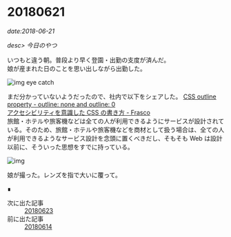# 20180621

*date:2018-06-21*

*desc> 今日のやつ*

いつもと違う朝。普段より早く登園・出勤の支度が済んだ。  
娘が産まれた日のことを思い出しながら出勤した。

![img eye catch](https://lh3.googleusercontent.com/pw/AM-JKLVK66ur99RkyikKrnh2iP0jOLHIpei5mz_jsP4GpKuvkFfmY12GvnAMK7rKGGE7RBzTC7cmBhkJODQLxNEmAhf8XycJOjeOPeI_mupy1ytQhpzdcpBq2t4JrzwfRy6fxueP_BBUJtTYn_8zOG9UdonMiA=w780-h439)

まだ分かっていないようだったので、社内で以下をシェアした。
[CSS outline property - outline: none and outline: 0](http://www.outlinenone.com/)  
[アクセシビリティを意識した CSS の書き方 - Frasco](https://frasco.io/writing-css-with-accessibility-in-mind-4fc82b26aecb)  
旅館・ホテルや旅客機などは全ての人が利用できるようにサービスが設計されている。そのため、旅館・ホテルや旅客機などを商材として扱う場合は、全ての人が利用できるようなサービス設計を念頭に置くべきだし、そもそも Web は設計以前に、そういった思想をすでに持っている。

![img](https://lh3.googleusercontent.com/pw/AM-JKLVPtjWNOnOFXxys7_nLT5Y3H9Gu7-xfBoeegQxl5avu6KH7Wx1WHdW9vZ6XpDHHL0MBr5SyaAghRLm-vfDCToefkpXNKgP3Syu6a0zSLi-glpdPWS6vW_boWAZGieyy26RDQGMS4S2dqb7pWfF4MO6I9Q=w780-h1040)

娘が撮った。レンズを指で大いに覆って。
<footer class="post-footer">&#8718;</footer><nav class="post-recent"><dl><dt>次に出た記事</dt><dd><a href="20180623">20180623</a></dd><dt>前に出た記事</dt><dd><a href="20180614">20180614</a></dd></dl></nav>